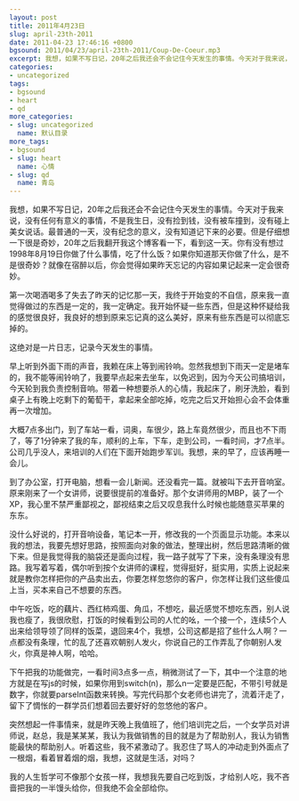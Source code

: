 ```yaml
---
layout: post
title: 2011年4月23日
slug: april-23th-2011
date: 2011-04-23 17:46:16 +0800
bgsound: 2011/04/23/april-23th-2011/Coup-De-Coeur.mp3
excerpt: 我想，如果不写日记，20年之后我还会不会记住今天发生的事情。今天对于我来说，没有任何有意义的事情，不是我生日，没有捡到钱，没有被车撞到，没有碰上美女说话。最普通的一天，没有纪念的意义，没有知道记下来的必要。但是仔细想一下很是奇妙，20年之后我翻开我这个博客看一下，看到这一天。你有没有想过1998年8月19日你做了什么事情，吃了什么饭？如果你知道那天你做了什么，是不是很奇妙？就像在宿醉以后，你会觉得如果昨天忘记的内容如果记起来一定会很奇妙。
categories:
- uncategorized
tags:
- bgsound
- heart
- qd
more_categories:
- slug: uncategorized
  name: 默认目录
more_tags:
- bgsound
- slug: heart
  name: 心情
- slug: qd
  name: 青岛
---
```


我想，如果不写日记，20年之后我还会不会记住今天发生的事情。今天对于我来说，没有任何有意义的事情，不是我生日，没有捡到钱，没有被车撞到，没有碰上美女说话。最普通的一天，没有纪念的意义，没有知道记下来的必要。但是仔细想一下很是奇妙，20年之后我翻开我这个博客看一下，看到这一天。你有没有想过1998年8月19日你做了什么事情，吃了什么饭？如果你知道那天你做了什么，是不是很奇妙？就像在宿醉以后，你会觉得如果昨天忘记的内容如果记起来一定会很奇妙。

第一次喝酒喝多了失去了昨天的记忆那一天，我终于开始变的不自信，原来我一直觉得做过的东西是一定的，我一定确定。我开始怀疑一些东西，但是这种怀疑给我的感觉很良好，我良好的想到原来忘记真的这么美好，原来有些东西是可以彻底忘掉的。

这绝对是一片日志，记录今天发生的事情。

早上听到外面下雨的声音，我赖在床上等到闹铃响。忽然我想到下雨天一定是堵车的，我不能等闹铃响了，我要早点起来去坐车，以免迟到，因为今天公司搞培训，今天轮到我负责控制音响。带着一种想要杀人的心情，我起床了，刷牙洗脸，看到桌子上有晚上吃剩下的葡萄干，拿起来全部吃掉，吃完之后又开始担心会不会体重再一次增加。

大概7点多出门，到了车站一看，词奥，车很少，路上车竟然很少，而且也不下雨了，等了1分钟来了我的车，顺利的上车，下车，走到公司，一看时间，才7点半。公司几乎没人，来培训的人们在下面开始跑步军训。我想，来的早了，应该再睡一会儿。

到了办公室，打开电脑，想看一会儿新闻。还没看完一篇。就被叫下去开音响室。原来刚来了一个女讲师，说要很提前的准备好。那个女讲师用的MBP，装了一个XP，我心里不禁严重鄙视之，鄙视结束之后又叹息我什么时候也能随意买苹果的东东。

没什么好说的，打开音响设备，笔记本一开，修改我的一个页面显示功能。本来以我的想法，我要先想好思路，按照面向对象的做法，整理出树，然后思路清晰的做下来。但是我觉得我的脑袋还是面向过程，我一路子就写了下来，没有条理没有思路。我写着写着，偶尔听到按个女讲师的课程，觉得挺好，挺实用，实质上说起来就是教你怎样把你的产品卖出去，你要怎样忽悠你的客户，你怎样让我们这些傻瓜上当，买本来自己不想要的东西。

中午吃饭，吃的藕片、西红柿鸡蛋、角瓜，不想吃，最近感觉不想吃东西，别人说我也瘦了，我很欣慰，打饭的时候看到公司的人忙的吆，一个接一个，连续5个人出来给领导领了同样的饭菜，退回来4个，我想，公司这都是招了些什么人啊？一点都没有条理，忙的乱了还喜欢朝别人发火，你说自己的工作弄乱了你朝别人发火，你真是神人啊，哈哈。

下午把我的功能做完，一看时间3点多一点，稍微测试了一下，其中一个注意的地方就是在写js的时候，如果你用到switch(n)，那么n一定要是匹配，不带引号就是数字，你就要parseInt函数来转换。写完代码那个女老师也讲完了，流着汗走了，留下了惆怅的一群学员们想着回去要好好的忽悠他的客户。

突然想起一件事情来，就是昨天晚上我值班了，他们培训完之后，一个女学员对讲师说，赵总，我是某某某，我认为我做销售的目的就是为了帮助别人，我认为销售能最快的帮助别人。听着这些，我不紧激动了。我忍住了骂人的冲动走到外面点了一根烟，看着冒着烟的烟，我想，这就是生活，对吗？

我的人生哲学可不像那个女孩一样，我想我先要自己吃到饭，才给别人吃，我不吝啬把我的一半馒头给你，但我绝不会全部给你。
